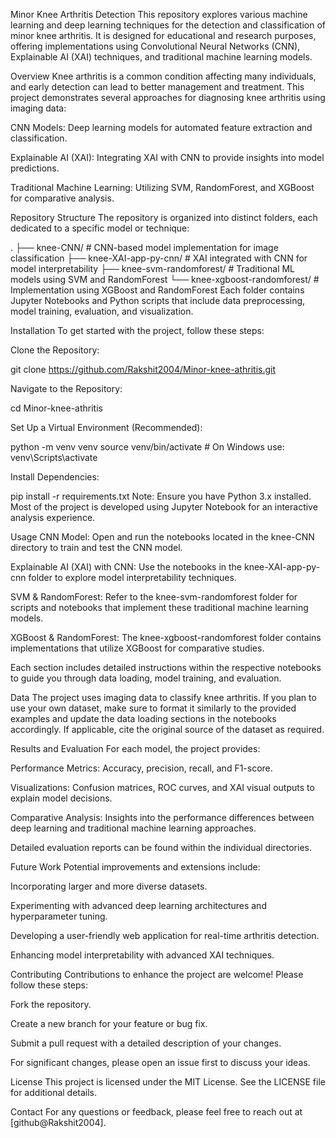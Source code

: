 Minor Knee Arthritis Detection
This repository explores various machine learning and deep learning techniques for the detection and classification of minor knee arthritis. It is designed for educational and research purposes, offering implementations using Convolutional Neural Networks (CNN), Explainable AI (XAI) techniques, and traditional machine learning models.

Overview
Knee arthritis is a common condition affecting many individuals, and early detection can lead to better management and treatment. This project demonstrates several approaches for diagnosing knee arthritis using imaging data:

CNN Models: Deep learning models for automated feature extraction and classification.

Explainable AI (XAI): Integrating XAI with CNN to provide insights into model predictions.

Traditional Machine Learning: Utilizing SVM, RandomForest, and XGBoost for comparative analysis.

Repository Structure
The repository is organized into distinct folders, each dedicated to a specific model or technique:

.
├── knee-CNN/                   # CNN-based model implementation for image classification
├── knee-XAI-app-py-cnn/          # XAI integrated with CNN for model interpretability
├── knee-svm-randomforest/       # Traditional ML models using SVM and RandomForest
└── knee-xgboost-randomforest/   # Implementation using XGBoost and RandomForest
Each folder contains Jupyter Notebooks and Python scripts that include data preprocessing, model training, evaluation, and visualization.

Installation
To get started with the project, follow these steps:

Clone the Repository:

git clone https://github.com/Rakshit2004/Minor-knee-athritis.git


Navigate to the Repository:

cd Minor-knee-athritis


Set Up a Virtual Environment (Recommended):

python -m venv venv
source venv/bin/activate   # On Windows use: venv\Scripts\activate


Install Dependencies:

pip install -r requirements.txt
Note: Ensure you have Python 3.x installed. Most of the project is developed using Jupyter Notebook for an interactive analysis experience.

Usage
CNN Model: Open and run the notebooks located in the knee-CNN directory to train and test the CNN model.

Explainable AI (XAI) with CNN: Use the notebooks in the knee-XAI-app-py-cnn folder to explore model interpretability techniques.

SVM & RandomForest: Refer to the knee-svm-randomforest folder for scripts and notebooks that implement these traditional machine learning models.

XGBoost & RandomForest: The knee-xgboost-randomforest folder contains implementations that utilize XGBoost for comparative studies.

Each section includes detailed instructions within the respective notebooks to guide you through data loading, model training, and evaluation.

Data
The project uses imaging data to classify knee arthritis. If you plan to use your own dataset, make sure to format it similarly to the provided examples and update the data loading sections in the notebooks accordingly. If applicable, cite the original source of the dataset as required.

Results and Evaluation
For each model, the project provides:

Performance Metrics: Accuracy, precision, recall, and F1-score.

Visualizations: Confusion matrices, ROC curves, and XAI visual outputs to explain model decisions.

Comparative Analysis: Insights into the performance differences between deep learning and traditional machine learning approaches.

Detailed evaluation reports can be found within the individual directories.

Future Work
Potential improvements and extensions include:

Incorporating larger and more diverse datasets.

Experimenting with advanced deep learning architectures and hyperparameter tuning.

Developing a user-friendly web application for real-time arthritis detection.

Enhancing model interpretability with advanced XAI techniques.

Contributing
Contributions to enhance the project are welcome! Please follow these steps:

Fork the repository.

Create a new branch for your feature or bug fix.

Submit a pull request with a detailed description of your changes.

For significant changes, please open an issue first to discuss your ideas.

License
This project is licensed under the MIT License. See the LICENSE file for additional details.

Contact
For any questions or feedback, please feel free to reach out at [github@Rakshit2004].

